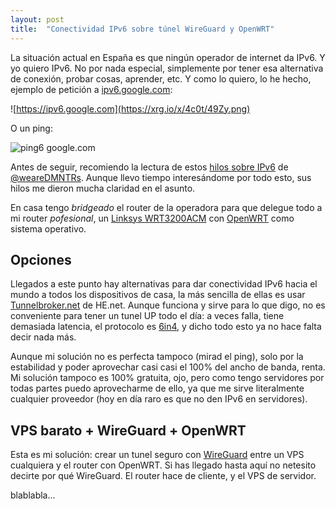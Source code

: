 ```yaml
---
layout: post
title:  "Conectividad IPv6 sobre túnel WireGuard y OpenWRT"
---
```

La situación actual en España es que ningún operador de internet da IPv6. Y yo quiero IPv6. No por nada especial, simplemente por tener esa alternativa de conexión, probar cosas, aprender, etc. Y como lo quiero, lo he hecho, ejemplo de petición a [ipv6.google.com](https://ipv6.google.com/):

![https://ipv6.google.com](https://xrg.io/x/4c0t/49Zy.png)

O un ping:

![ping6 google.com](https://xrg.io/x/4c0t/Khg.png)

Antes de seguir, recomiendo la lectura de estos [hilos sobre IPv6](https://twitter.com/weareDMNTRs/status/1485600456583921670) de [@weareDMNTRs](https://twitter.com/weareDMNTRs). Aunque llevo tiempo interesándome por todo esto, sus hilos me dieron mucha claridad en el asunto. 

En casa tengo _bridgeado_ el router de la operadora para que delegue todo a mi router _pofesional_, un [Linksys WRT3200ACM](https://www.linksys.com/es/wireless-routers/wrt-wireless-routers/linksys-wrt3200acm-ac3200-mu-mimo-gigabit-wifi-router/p/p-wrt3200acm/) con [OpenWRT](https://openwrt.org/) como sistema operativo.

## Opciones

Llegados a este punto hay alternativas para dar conectividad IPv6 hacia el mundo a todos los dispositivos de casa, la más sencilla de ellas es usar [Tunnelbroker.net](https://tunnelbroker.net/) de HE.net. Aunque funciona y sirve para lo que digo, no es conveniente para tener un tunel UP todo el día: a veces falla, tiene demasiada latencia, el protocolo es [6in4](https://en.wikipedia.org/wiki/6in4), y dicho todo esto ya no hace falta decir nada más.

Aunque mi solución no es perfecta tampoco (mirad el ping), solo por la estabilidad y poder aprovechar casi casi el 100% del ancho de banda, renta. Mi solución tampoco es 100% gratuita, ojo, pero como tengo servidores por todas partes puedo aprovecharme de ello, ya que me sirve literalmente cualquier proveedor (hoy en día raro es que no den IPv6 en servidores).

## VPS barato + WireGuard + OpenWRT

Esta es mi solución: crear un tunel seguro con [WireGuard](https://www.wireguard.com/) entre un VPS cualquiera y el router con OpenWRT. Si has llegado hasta aquí no netesito decirte por qué WireGuard. El router hace de cliente, y el VPS de servidor.

blablabla...
